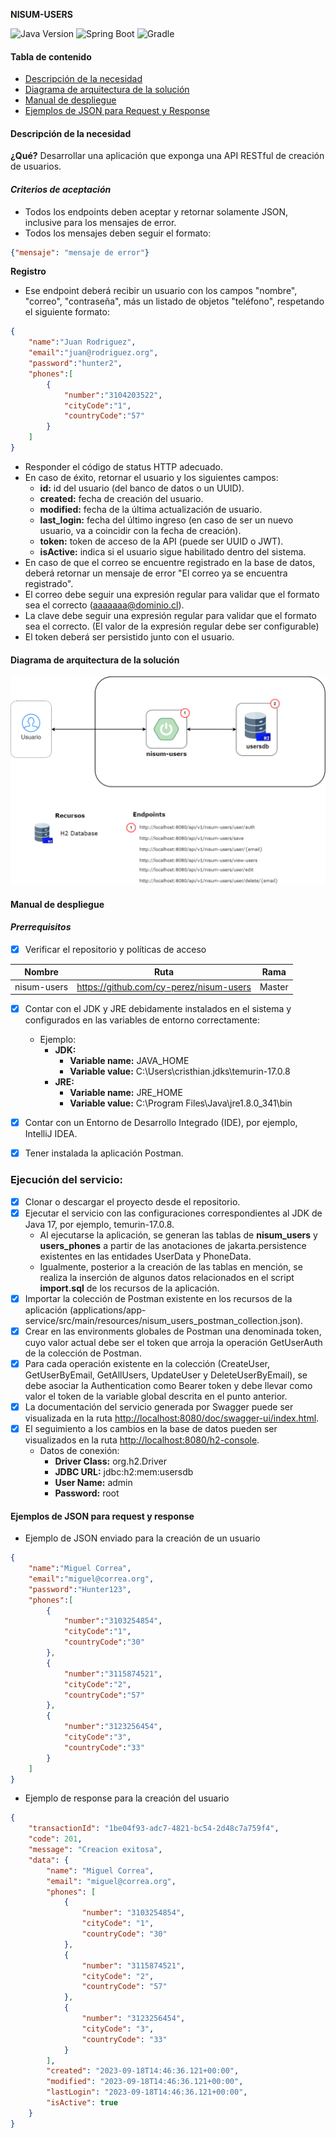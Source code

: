 **NISUM-USERS**

![Java Version](https://img.shields.io/badge/Java-17(LTS)-red?logo=java)
![Spring Boot](https://img.shields.io/badge/Spring&nbsp;Boot-3.1.2-success?logo=springboot)
![Gradle](https://img.shields.io/badge/Gradle-8.2.1-success?logo=Gradle)

#### Tabla de contenido

- [Descripción de la necesidad](#descripción-de-la-necesidad)
- [Diagrama de arquitectura de la solución](#diagrama-de-arquitectura-de-la-solución)
- [Manual de despliegue](#manual-de-despliegue)
- [Ejemplos de JSON para Request y Response](#ejemplos-de-json-para-request-y-response)

#### Descripción de la necesidad

**¿Qué?** Desarrollar una aplicación que exponga una API RESTful de creación de usuarios.</br>

#### *Criterios de aceptación*

- Todos los endpoints deben aceptar y retornar solamente JSON, inclusive para los mensajes de error.
- Todos los mensajes deben seguir el formato:
``` json
{"mensaje": "mensaje de error"}
```

**Registro**

- Ese endpoint deberá recibir un usuario con los campos "nombre", "correo", "contraseña", más un listado de objetos "teléfono", respetando el siguiente formato:
``` json
{
	"name":"Juan Rodriguez",
	"email":"juan@rodriguez.org",
	"password":"hunter2",
	"phones":[
		{
			"number":"3104203522",
			"cityCode":"1",
			"countryCode":"57"
		}
	]
}
```

- Responder el código de status HTTP adecuado.
- En caso de éxito, retornar el usuario y los siguientes campos:
  - **id:** id del usuario (del banco de datos o un UUID).
  - **created:** fecha de creación del usuario.
  - **modified:** fecha de la última actualización de usuario.
  - **last_login:** fecha del último ingreso (en caso de ser un nuevo usuario, va a coincidir con la fecha de creación).
  - **token:** token de acceso de la API (puede ser UUID o JWT).
  - **isActive:** indica si el usuario sigue habilitado dentro del sistema.
- En caso de que el correo se encuentre registrado en la base de datos, deberá retornar un mensaje de error "El correo ya se encuentra registrado".
- El correo debe seguir una expresión regular para validar que el formato sea el correcto (aaaaaaa@dominio.cl).
- La clave debe seguir una expresión regular para validar que el formato sea el correcto. (El valor de la expresión regular debe ser configurable)
- El token deberá ser persistido junto con el usuario.

#### Diagrama de arquitectura de la solución

![Diagrama](applications/app-service/src/main/resources/diagrama-arquitectura.png)

#### Manual de despliegue

#### *Prerrequisitos*

- [x] Verificar el repositorio y políticas de acceso

| Nombre      | Ruta                                      | Rama   |
|-------------|-------------------------------------------|--------|
| nisum-users | <https://github.com/cy-perez/nisum-users> | Master |

- [x] Contar con el JDK y JRE debidamente instalados en el sistema y configurados en las variables de entorno correctamente:
  - Ejemplo:
    - **JDK:**
      - **Variable name:** JAVA_HOME
      - **Variable value:** C:\Users\cristhian\.jdks\temurin-17.0.8
    - **JRE:**
      - **Variable name:** JRE_HOME
      - **Variable value:** C:\Program Files\Java\jre1.8.0_341\bin

- [x] Contar con un Entorno de Desarrollo Integrado (IDE), por ejemplo, IntelliJ IDEA.
- [x] Tener instalada la aplicación Postman.

### Ejecución del servicio:
- [x] Clonar o descargar el proyecto desde el repositorio.
- [x] Ejecutar el servicio con las configuraciones correspondientes al JDK de Java 17, por ejemplo, temurin-17.0.8.
  - Al ejecutarse la aplicación, se generan las tablas de **nisum_users** y **users_phones** a partir de las anotaciones de jakarta.persistence existentes en las entidades UserData y PhoneData.
  - Igualmente, posterior a la creación de las tablas en mención, se realiza la inserción de algunos datos relacionados en el script **import.sql** de los recursos de la aplicación.
- [x] Importar la colección de Postman existente en los recursos de la aplicación (applications/app-service/src/main/resources/nisum_users_postman_collection.json).
- [x] Crear en las environments globales de Postman una denominada token, cuyo valor actual debe ser el token que arroja la operación GetUserAuth de la colección de Postman.
- [x] Para cada operación existente en la colección (CreateUser, GetUserByEmail, GetAllUsers, UpdateUser y DeleteUserByEmail), se debe asociar la Authentication como Bearer token y debe llevar como valor el token de la variable global descrita en el punto anterior. 
- [x] La documentación del servicio generada por Swagger puede ser visualizada en la ruta <http://localhost:8080/doc/swagger-ui/index.html>.
- [x] El seguimiento a los cambios en la base de datos pueden ser visualizados en la ruta <http://localhost:8080/h2-console>.
  - Datos de conexión:
      - **Driver Class:** org.h2.Driver
      - **JDBC URL:** jdbc:h2:mem:usersdb
      - **User Name:** admin
      - **Password:** root

#### Ejemplos de JSON para request y response

- Ejemplo de JSON enviado para la creación de un usuario

``` json
{
	"name":"Miguel Correa",
	"email":"miguel@correa.org",
	"password":"Hunter123",
	"phones":[
		{
			"number":"3103254854",
			"cityCode":"1",
			"countryCode":"30"
		},
		{
			"number":"3115874521",
			"cityCode":"2",
			"countryCode":"57"
		},
		{
			"number":"3123256454",
			"cityCode":"3",
			"countryCode":"33"
		}
	]
}
```

- Ejemplo de response para la creación del usuario

``` json
{
    "transactionId": "1be04f93-adc7-4821-bc54-2d48c7a759f4",
    "code": 201,
    "message": "Creacion exitosa",
    "data": {
        "name": "Miguel Correa",
        "email": "miguel@correa.org",
        "phones": [
            {
                "number": "3103254854",
                "cityCode": "1",
                "countryCode": "30"
            },
            {
                "number": "3115874521",
                "cityCode": "2",
                "countryCode": "57"
            },
            {
                "number": "3123256454",
                "cityCode": "3",
                "countryCode": "33"
            }
        ],
        "created": "2023-09-18T14:46:36.121+00:00",
        "modified": "2023-09-18T14:46:36.121+00:00",
        "lastLogin": "2023-09-18T14:46:36.121+00:00",
        "isActive": true
    }
}
```
